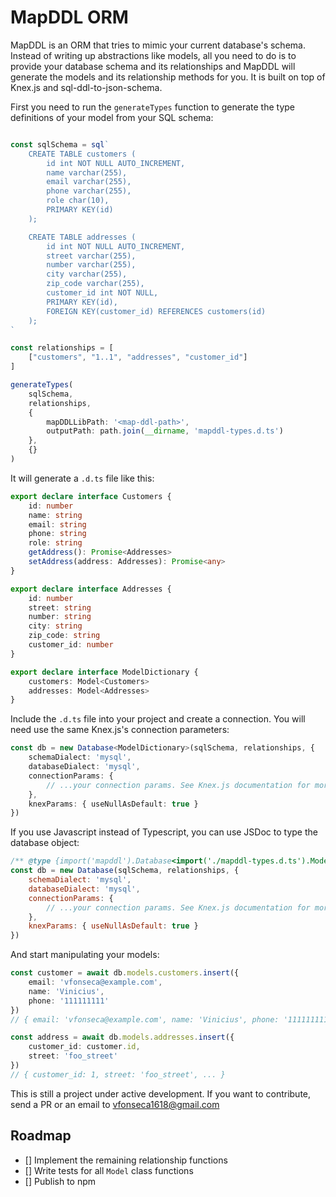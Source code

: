# MapDDL ORM

MapDDL is an ORM that tries to mimic your current database's schema. Instead of writing up abstractions like models, all you need to do is to provide your database schema and its relationships and MapDDL will generate the models and its relationship methods for you. It is built on top of Knex.js and sql-ddl-to-json-schema.

First you need to run the `generateTypes` function to generate the type definitions of your model from your SQL schema:

```ts

const sqlSchema = sql`
    CREATE TABLE customers (
        id int NOT NULL AUTO_INCREMENT,
        name varchar(255),
        email varchar(255),
        phone varchar(255),
        role char(10),
        PRIMARY KEY(id)
    );

    CREATE TABLE addresses (
        id int NOT NULL AUTO_INCREMENT,
        street varchar(255),
        number varchar(255),
        city varchar(255),
        zip_code varchar(255),
        customer_id int NOT NULL,
        PRIMARY KEY(id),
        FOREIGN KEY(customer_id) REFERENCES customers(id)
    );
`

const relationships = [
    ["customers", "1..1", "addresses", "customer_id"]
]

generateTypes(
    sqlSchema,
    relationships,
    {
        mapDDLLibPath: '<map-ddl-path>',
        outputPath: path.join(__dirname, 'mapddl-types.d.ts')
    },
    {}
)
```

It will generate a `.d.ts` file like this:

```ts
export declare interface Customers {
    id: number
    name: string
    email: string
    phone: string
    role: string
    getAddress(): Promise<Addresses>
    setAddress(address: Addresses): Promise<any>
}

export declare interface Addresses {
    id: number
    street: string
    number: string
    city: string
    zip_code: string
    customer_id: number
}

export declare interface ModelDictionary {
    customers: Model<Customers>
    addresses: Model<Addresses>
}
```

Include the `.d.ts` file into your project and create a connection. You will need use the same Knex.js's connection parameters:

```ts
const db = new Database<ModelDictionary>(sqlSchema, relationships, {
    schemaDialect: 'mysql',
    databaseDialect: 'mysql',
    connectionParams: {
        // ...your connection params. See Knex.js documentation for more
    },
    knexParams: { useNullAsDefault: true }
})
```

If you use Javascript instead of Typescript, you can use JSDoc to type the database object:

```js
/** @type {import('mapddl').Database<import('./mapddl-types.d.ts').ModelDictionary>} */
const db = new Database(sqlSchema, relationships, {
    schemaDialect: 'mysql',
    databaseDialect: 'mysql',
    connectionParams: {
        // ...your connection params. See Knex.js documentation for more
    },
    knexParams: { useNullAsDefault: true }
})
```

And start manipulating your models:

```ts
const customer = await db.models.customers.insert({
    email: 'vfonseca@example.com',
    name: 'Vinicius',
    phone: '111111111'
})
// { email: 'vfonseca@example.com', name: 'Vinicius', phone: '111111111' }

const address = await db.models.addresses.insert({
    customer_id: customer.id,
    street: 'foo_street'
})
// { customer_id: 1, street: 'foo_street', ... }
```

This is still a project under active development. If you want to contribute, send a PR or an email to vfonseca1618@gmail.com


## Roadmap

- [] Implement the remaining relationship functions
- [] Write tests for all `Model` class functions
- [] Publish to npm 